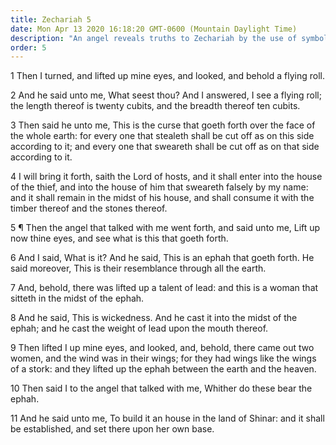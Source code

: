 ```yaml
---
title: Zechariah 5
date: Mon Apr 13 2020 16:18:20 GMT-0600 (Mountain Daylight Time)
description: "An angel reveals truths to Zechariah by the use of symbolic representations."
order: 5
---
```


1 Then I turned, and lifted up mine eyes, and looked, and behold a flying roll.

2 And he said unto me, What seest thou? And I answered, I see a flying roll; the length thereof is twenty cubits, and the breadth thereof ten cubits.

3 Then said he unto me, This is the curse that goeth forth over the face of the whole earth: for every one that stealeth shall be cut off as on this side according to it; and every one that sweareth shall be cut off as on that side according to it.

4 I will bring it forth, saith the Lord of hosts, and it shall enter into the house of the thief, and into the house of him that sweareth falsely by my name: and it shall remain in the midst of his house, and shall consume it with the timber thereof and the stones thereof.

5 ¶ Then the angel that talked with me went forth, and said unto me, Lift up now thine eyes, and see what is this that goeth forth.

6 And I said, What is it? And he said, This is an ephah that goeth forth. He said moreover, This is their resemblance through all the earth.

7 And, behold, there was lifted up a talent of lead: and this is a woman that sitteth in the midst of the ephah.

8 And he said, This is wickedness. And he cast it into the midst of the ephah; and he cast the weight of lead upon the mouth thereof.

9 Then lifted I up mine eyes, and looked, and, behold, there came out two women, and the wind was in their wings; for they had wings like the wings of a stork: and they lifted up the ephah between the earth and the heaven.

10 Then said I to the angel that talked with me, Whither do these bear the ephah.

11 And he said unto me, To build it an house in the land of Shinar: and it shall be established, and set there upon her own base.
